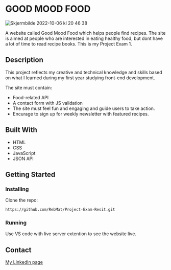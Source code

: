 # GOOD MOOD FOOD

![Skjermbilde 2022-10-06 kl  20 46 38](https://user-images.githubusercontent.com/94296711/195366793-74220369-01fd-4dc2-8b3c-625f703e5185.png)

A website called Good Mood Food which helps people find recipes. The site is aimed at people who are interested in eating healthy food, but dont have a lot of time to read recipe books. 
This is my Project Exam 1. 

## Description

This project reflects my creative and technical knowledge and skills based on what I learned during my first year studying front-end development.  

The site must contain: 
- Food-related API
- A contact form with JS validation 
- The site must feel fun and engaging and guide users to take action. 
- Encurage to sign up for weekly newsletter with featured recipes. 


## Built With

- HTML 
- CSS
- JavaScript
- JSON API

## Getting Started

### Installing

Clone the repo:

```bash
https://github.com/RebMat/Project-Exam-Resit.git
```

### Running 

Use VS code with live server extention to see the website live. 

## Contact

[My LinkedIn page](https://www.linkedin.com/in/rebecca-mathisen/)
